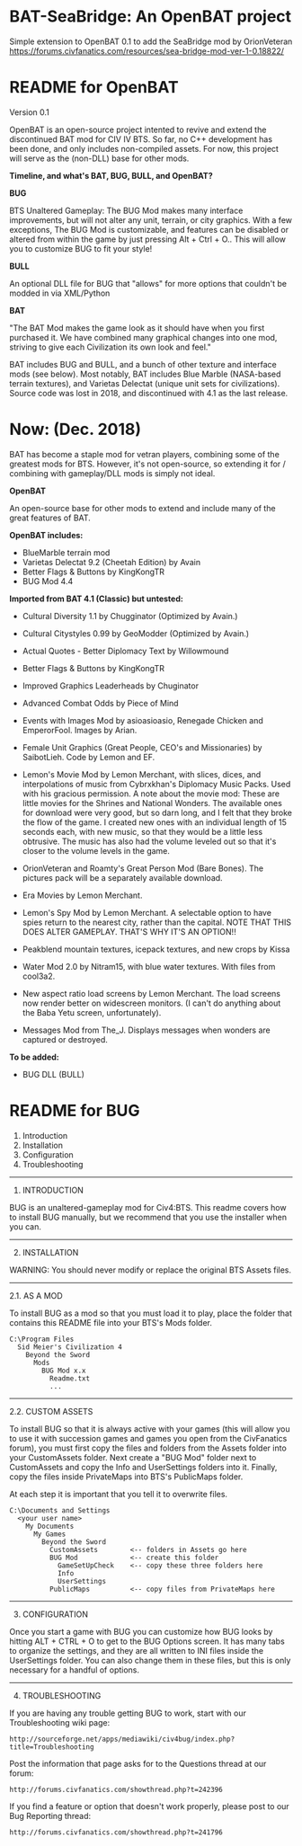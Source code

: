 BAT-SeaBridge: An OpenBAT project
=================================

Simple extension to OpenBAT 0.1 to add the SeaBridge mod by OrionVeteran
https://forums.civfanatics.com/resources/sea-bridge-mod-ver-1-0.18822/



README for OpenBAT
==================

Version 0.1


OpenBAT is an open-source project intented to revive and extend the discontinued BAT mod for CIV IV BTS. So far, no C++ development has been done, and only includes non-compiled assets. For now, this project will serve as the (non-DLL) base for other mods.

**Timeline, and what's BAT, BUG, BULL, and OpenBAT?**

**BUG**

BTS Unaltered Gameplay: The BUG Mod makes many interface improvements, but will not alter any unit, terrain, or city graphics. With a few exceptions, The BUG Mod is customizable, and features can be disabled or altered from within the game by just pressing Alt + Ctrl + O..  This will allow you to customize BUG to fit your style!

**BULL**

An optional DLL file for BUG that "allows" for more options that couldn't be modded in via XML/Python

**BAT**

"The BAT Mod makes the game look as it should have when you first purchased it.  We have combined many graphical changes into one mod, striving to give each Civilization its own look and feel."

BAT includes BUG and BULL, and a bunch of other texture and interface mods (see below). Most notably, BAT includes Blue Marble (NASA-based terrain textures), and Varietas Delectat (unique unit sets for civilizations).
Source code was lost in 2018, and discontinued with 4.1 as the last release.


Now: (Dec. 2018)
==================

BAT has become a staple mod for vetran players, combining some of the greatest mods for BTS. However, it's not open-source, so extending it for / combining with gameplay/DLL mods is simply not ideal.

**OpenBAT**

An open-source base for other mods to extend and include many of the great features of BAT.






**OpenBAT includes:**

- BlueMarble terrain mod
- Varietas Delectat 9.2 (Cheetah Edition) by Avain
- Better Flags & Buttons by KingKongTR
- BUG Mod 4.4

**Imported from BAT 4.1 (Classic) but untested:**

- Cultural Diversity 1.1 by Chugginator (Optimized by Avain.)
- Cultural Citystyles 0.99 by GeoModder (Optimized by Avain.)
- Actual Quotes - Better Diplomacy Text by Willowmound
- Better Flags & Buttons by KingKongTR
- Improved Graphics Leaderheads by Chuginator
- Advanced Combat Odds by Piece of Mind
- Events with Images Mod by asioasioasio, Renegade Chicken and EmperorFool.  Images by Arian.
- Female Unit Graphics (Great People, CEO's and Missionaries) by SaibotLieh.  Code by Lemon and EF.
- Lemon's Movie Mod by Lemon Merchant, with slices, dices, and interpolations of music from Cybrxkhan's Diplomacy Music Packs.  Used with his gracious permission.
	A note about the movie mod:
	These are little movies for the Shrines and National Wonders.  The available ones for download were very good, but so darn long, and I felt that they broke the flow of the game.  I created new ones with an individual length of 15 seconds each, with new music, so that they would be a little less obtrusive.  The music has also had the volume leveled out so that it's closer to the volume levels in the game.


- OrionVeteran and Roamty's Great Person Mod (Bare Bones).  The pictures pack will be a separately available download.
- Era Movies by Lemon Merchant.
- Lemon's Spy Mod by Lemon Merchant.  A selectable option to have spies return to the nearest city, rather than the capital.  NOTE THAT THIS DOES ALTER GAMEPLAY.  THAT'S WHY IT'S AN OPTION!!
- Peakblend mountain textures, icepack textures, and new crops by Kissa
- Water Mod 2.0 by Nitram15, with blue water textures.  With files from cool3a2.
- New aspect ratio load screens by Lemon Merchant.  The load screens now render better on widescreen monitors. (I can't do anything about the Baba Yetu screen,  unfortunately).
- Messages Mod from The_J. Displays messages when wonders are captured or destroyed.


**To be added:**

- BUG DLL (BULL) 

	








README for BUG
==============

1. Introduction
2. Installation
3. Configuration
4. Troubleshooting


____________________________________________________________________________________________________
1. INTRODUCTION

BUG is an unaltered-gameplay mod for Civ4:BTS. This readme covers how to install BUG manually, but we recommend that you use the installer when you can.


____________________________________________________________________________________________________
2. INSTALLATION

WARNING: You should never modify or replace the original BTS Assets files.

__________________________________________________
2.1. AS A MOD

To install BUG as a mod so that you must load it to play, place the folder that contains this README file into your BTS's Mods folder.

    C:\Program Files
      Sid Meier's Civilization 4
        Beyond the Sword
          Mods
            BUG Mod x.x
              Readme.txt
              ...

__________________________________________________
2.2. CUSTOM ASSETS

To install BUG so that it is always active with your games (this will allow you to use it with succession games and games you open from the CivFanatics forum), you must first copy the files and folders from the Assets folder into your CustomAssets folder. Next create a "BUG Mod" folder next to CustomAssets and copy the Info and UserSettings folders into it. Finally, copy the files inside PrivateMaps into BTS's PublicMaps folder.

At each step it is important that you tell it to overwrite files.

    C:\Documents and Settings
      <your user name>
        My Documents
          My Games
            Beyond the Sword
              CustomAssets        <-- folders in Assets go here
              BUG Mod             <-- create this folder
                GameSetUpCheck    <-- copy these three folders here
                Info
                UserSettings
              PublicMaps          <-- copy files from PrivateMaps here


____________________________________________________________________________________________________
3. CONFIGURATION

Once you start a game with BUG you can customize how BUG looks by hitting ALT + CTRL + O to get to the BUG Options screen. It has many tabs to organize the settings, and they are all written to INI files inside the UserSettings folder. You can also change them in these files, but this is only necessary for a handful of options.


____________________________________________________________________________________________________
4. TROUBLESHOOTING

If you are having any trouble getting BUG to work, start with our Troubleshooting wiki page:

    http://sourceforge.net/apps/mediawiki/civ4bug/index.php?title=Troubleshooting

Post the information that page asks for to the Questions thread at our forum:

    http://forums.civfanatics.com/showthread.php?t=242396

If you find a feature or option that doesn't work properly, please post to our Bug Reporting thread:

    http://forums.civfanatics.com/showthread.php?t=241796
